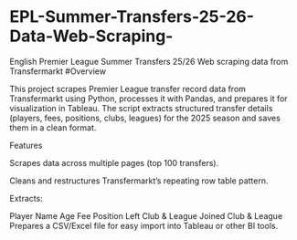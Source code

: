 # EPL-Summer-Transfers-25-26-Data-Web-Scraping-
English Premier League Summer Transfers 25/26 Web scraping data from Transfermarkt
#Overview

This project scrapes Premier League transfer record data from Transfermarkt
 using Python, processes it with Pandas, and prepares it for visualization in Tableau.
The script extracts structured transfer details (players, fees, positions, clubs, leagues) for the 2025 season and saves them in a clean format.

Features

Scrapes data across multiple pages (top 100 transfers).

Cleans and restructures Transfermarkt’s repeating row table pattern.

Extracts:

Player Name
Age
Fee
Position
Left Club & League
Joined Club & League
Prepares a CSV/Excel file for easy import into Tableau or other BI tools.
